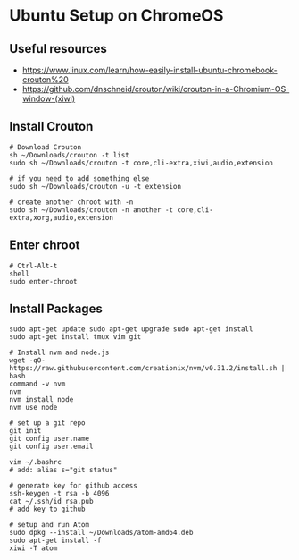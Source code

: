 # Ubuntu Setup on ChromeOS

## Useful resources

* https://www.linux.com/learn/how-easily-install-ubuntu-chromebook-crouton%20
* https://github.com/dnschneid/crouton/wiki/crouton-in-a-Chromium-OS-window-(xiwi)

## Install Crouton

    # Download Crouton
    sh ~/Downloads/crouton -t list
    sudo sh ~/Downloads/crouton -t core,cli-extra,xiwi,audio,extension

    # if you need to add something else
    sudo sh ~/Downloads/crouton -u -t extension
    
    # create another chroot with -n
    sudo sh ~/Downloads/crouton -n another -t core,cli-extra,xorg,audio,extension

## Enter chroot

    # Ctrl-Alt-t
    shell
    sudo enter-chroot
    
## Install Packages

    sudo apt-get update sudo apt-get upgrade sudo apt-get install
    sudo apt-get install tmux vim git

    # Install nvm and node.js
    wget -qO- https://raw.githubusercontent.com/creationix/nvm/v0.31.2/install.sh | bash
    command -v nvm
    nvm
    nvm install node
    nvm use node

    # set up a git repo
    git init
    git config user.name
    git config user.email

    vim ~/.bashrc
    # add: alias s="git status"

    # generate key for github access
    ssh-keygen -t rsa -b 4096
    cat ~/.ssh/id_rsa.pub 
    # add key to github

    # setup and run Atom
    sudo dpkg --install ~/Downloads/atom-amd64.deb 
    sudo apt-get install -f
    xiwi -T atom
